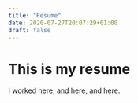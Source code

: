 ```yaml
---
title: "Resume"
date: 2020-07-27T20:07:29+01:00
draft: false
---
```


# This is my resume

I worked here, and here, and here.